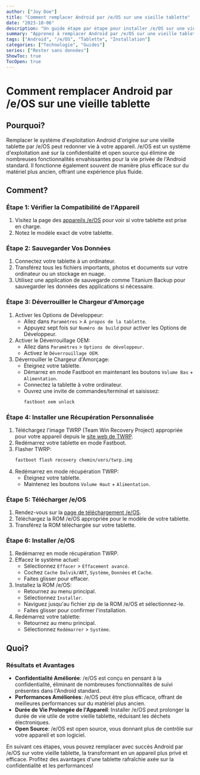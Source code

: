 ```yaml
---
author: ["Joy Doe"]
title: "Comment remplacer Android par /e/OS sur une vieille tablette"
date: "2023-10-06"
description: "Un guide étape par étape pour installer /e/OS sur une vieille tablette Android afin de redonner vie à votre appareil."
summary: "Apprenez à remplacer Android par /e/OS sur une vieille tablette, améliorant les performances et la confidentialité de votre appareil."
tags: ["Android", "/e/OS", "Tablette", "Installation"]
categories: ["Technologie", "Guides"]
series: ["Rester sans données"]
ShowToc: true
TocOpen: true
---
```


# Comment remplacer Android par /e/OS sur une vieille tablette

## Pourquoi?

Remplacer le système d'exploitation Android d'origine sur une vieille tablette par /e/OS peut redonner vie à votre appareil. /e/OS est un système d'exploitation axé sur la confidentialité et open source qui élimine de nombreuses fonctionnalités envahissantes pour la vie privée de l'Android standard. Il fonctionne également souvent de manière plus efficace sur du matériel plus ancien, offrant une expérience plus fluide.

## Comment?

### Étape 1: Vérifier la Compatibilité de l'Appareil

1. Visitez la page des [appareils /e/OS](https://doc.e.foundation/devices) pour voir si votre tablette est prise en charge.
2. Notez le modèle exact de votre tablette.

### Étape 2: Sauvegarder Vos Données

1. Connectez votre tablette à un ordinateur.
2. Transférez tous les fichiers importants, photos et documents sur votre ordinateur ou un stockage en nuage.
3. Utilisez une application de sauvegarde comme Titanium Backup pour sauvegarder les données des applications si nécessaire.

### Étape 3: Déverrouiller le Chargeur d'Amorçage

1. Activer les Options de Développeur:
   - Allez dans `Paramètres` > `À propos de la tablette`.
   - Appuyez sept fois sur `Numéro de build` pour activer les Options de Développeur.
2. Activer le Déverrouillage OEM:
   - Allez dans `Paramètres` > `Options de développeur`.
   - Activez le `Déverrouillage OEM`.
3. Déverrouiller le Chargeur d'Amorçage:
   - Éteignez votre tablette.
   - Démarrez en mode Fastboot en maintenant les boutons `Volume Bas` + `Alimentation`.
   - Connectez la tablette à votre ordinateur.
   - Ouvrez une invite de commandes/terminal et saisissez:
     ```sh
     fastboot oem unlock
     ```

### Étape 4: Installer une Récupération Personnalisée

1. Téléchargez l'image TWRP (Team Win Recovery Project) appropriée pour votre appareil depuis le [site web de TWRP](https://twrp.me/Devices/).
2. Redémarrez votre tablette en mode Fastboot.
3. Flasher TWRP:
   ```sh
   fastboot flash recovery chemin/vers/twrp.img
   ```
4. Redémarrez en mode récupération TWRP:
   - Éteignez votre tablette.
   - Maintenez les boutons `Volume Haut` + `Alimentation`.

### Étape 5: Télécharger /e/OS

1. Rendez-vous sur la [page de téléchargement /e/OS](https://doc.e.foundation/devices).
2. Téléchargez la ROM /e/OS appropriée pour le modèle de votre tablette.
3. Transférez la ROM téléchargée sur votre tablette.

### Étape 6: Installer /e/OS

1. Redémarrez en mode récupération TWRP.
2. Effacez le système actuel:
   - Sélectionnez `Effacer` > `Effacement avancé`.
   - Cochez `Cache Dalvik/ART`, `Système`, `Données` et `Cache`.
   - Faites glisser pour effacer.
3. Installez la ROM /e/OS:
   - Retournez au menu principal.
   - Sélectionnez `Installer`.
   - Naviguez jusqu'au fichier zip de la ROM /e/OS et sélectionnez-le.
   - Faites glisser pour confirmer l'installation.
4. Redémarrez votre tablette:
   - Retournez au menu principal.
   - Sélectionnez `Redémarrer` > `Système`.

## Quoi?

### Résultats et Avantages

- **Confidentialité Améliorée**: /e/OS est conçu en pensant à la confidentialité, éliminant de nombreuses fonctionnalités de suivi présentes dans l'Android standard.
- **Performances Améliorées**: /e/OS peut être plus efficace, offrant de meilleures performances sur du matériel plus ancien.
- **Durée de Vie Prolongée de l'Appareil**: Installer /e/OS peut prolonger la durée de vie utile de votre vieille tablette, réduisant les déchets électroniques.
- **Open Source**: /e/OS est open source, vous donnant plus de contrôle sur votre appareil et son logiciel.

En suivant ces étapes, vous pouvez remplacer avec succès Android par /e/OS sur votre vieille tablette, la transformant en un appareil plus privé et efficace. Profitez des avantages d'une tablette rafraîchie axée sur la confidentialité et les performances!